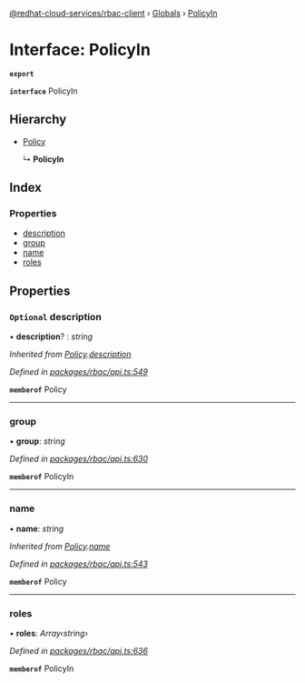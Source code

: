 [@redhat-cloud-services/rbac-client](../README.md) › [Globals](../globals.md) › [PolicyIn](policyin.md)

# Interface: PolicyIn

**`export`** 

**`interface`** PolicyIn

## Hierarchy

* [Policy](policy.md)

  ↳ **PolicyIn**

## Index

### Properties

* [description](policyin.md#optional-description)
* [group](policyin.md#group)
* [name](policyin.md#name)
* [roles](policyin.md#roles)

## Properties

### `Optional` description

• **description**? : *string*

*Inherited from [Policy](policy.md).[description](policy.md#optional-description)*

*Defined in [packages/rbac/api.ts:549](https://github.com/RedHatInsights/javascript-clients/blob/master/packages/rbac/api.ts#L549)*

**`memberof`** Policy

___

###  group

• **group**: *string*

*Defined in [packages/rbac/api.ts:630](https://github.com/RedHatInsights/javascript-clients/blob/master/packages/rbac/api.ts#L630)*

**`memberof`** PolicyIn

___

###  name

• **name**: *string*

*Inherited from [Policy](policy.md).[name](policy.md#name)*

*Defined in [packages/rbac/api.ts:543](https://github.com/RedHatInsights/javascript-clients/blob/master/packages/rbac/api.ts#L543)*

**`memberof`** Policy

___

###  roles

• **roles**: *Array‹string›*

*Defined in [packages/rbac/api.ts:636](https://github.com/RedHatInsights/javascript-clients/blob/master/packages/rbac/api.ts#L636)*

**`memberof`** PolicyIn
